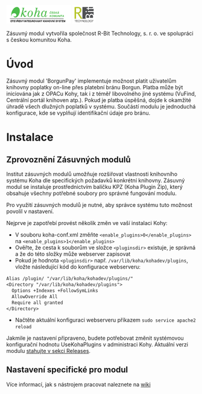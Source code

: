 ![logo KohaCZ](https://github.com/open-source-knihovna/SmartWithdrawals/blob/master/SmartWithdrawals/koha_cz.png "Logo Česká komunita Koha")
![logo R-Bit Technology, s.r.o.](https://github.com/open-source-knihovna/SmartWithdrawals/blob/master/SmartWithdrawals/logo.png "Logo R-Bit Technology, s.r.o.")

Zásuvný modul vytvořila společnost R-Bit Technology, s. r. o. ve spolupráci s českou komunitou Koha.

# Úvod

Zásuvný modul 'BorgunPay' implementuje možnost platit uživatelům knihovny poplatky on-line přes platební bránu Borgun. Platba může být iniciována jak z OPACu Kohy, tak i z téměř libovolného jiné systému (VuFind, Centrální portál knihoven atp.). Pokud je platba úspěšná, dojde k okamžité úhradě všech dlužných poplatků v systému. Součástí modulu je jednoduchá konfigurace, kde se vyplňují identifikační údaje pro bránu.

# Instalace

## Zprovoznění Zásuvných modulů

Institut zásuvných modulů umožňuje rozšiřovat vlastnosti knihovního systému Koha dle specifických požadavků konkrétní knihovny. Zásuvný modul se instaluje prostřednictvím balíčku KPZ (Koha Plugin Zip), který obsahuje všechny potřebné soubory pro správné fungování modulu.

Pro využití zásuvných modulů je nutné, aby správce systému tuto možnost povolil v nastavení.

Nejprve je zapotřebí provést několik změn ve vaší instalaci Kohy:

* V souboru koha-conf.xml změňte `<enable_plugins>0</enable_plugins>` na `<enable_plugins>1</enable_plugins>`
* Ověřte, že cesta k souborům ve složce `<pluginsdir>` existuje, je správná a že do této složky může webserver zapisovat
* Pokud je hodnota `<pluginsdir>` např. `/var/lib/koha/kohadev/plugins`, vložte následující kód do konfigurace webserveru:
```
Alias /plugin/ "/var/lib/koha/kohadev/plugins/"
<Directory "/var/lib/koha/kohadev/plugins">
  Options +Indexes +FollowSymLinks
  AllowOverride All
  Require all granted
</Directory>
```
* Načtěte aktuální konfiguraci webserveru příkazem `sudo service apache2 reload`

Jakmile je nastavení připraveno, budete potřebovat změnit systémovou konfigurační hodnotu UseKohaPlugins v administraci Kohy. Aktuální verzi modulu [stahujte v sekci Releases](https://github.com/open-source-knihovna/BorgunPay/releases).

## Nastavení specifické pro modul



Více informací, jak s nástrojem pracovat naleznete na [wiki](https://github.com/open-source-knihovna/BorgunPay/wiki)

